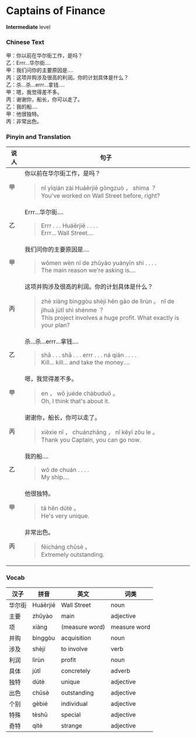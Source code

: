 # Captains of Finance
**Intermediate** level
### Chinese Text
甲：你以前在华尔街工作，是吗？<br />乙：Errr...华尔街....<br />甲：我们问你的主要原因是....<br />丙：这项并购涉及很高的利润。你的计划具体是什么？<br />乙：杀...杀...errr...拿钱....<br />甲：嗯，我觉得差不多。<br />丙：谢谢你，船长，你可以走了。<br />乙：我的船....<br />甲：他很独特。<br />丙：非常出色。

### Pinyin and Translation
|说人|句子|
|----|----|
|甲|你以前在华尔街工作，是吗？<blockquote>nǐ yǐqián zài Huáěrjiē gōngzuò ， shìma ？<br />You've worked on Wall Street before, right?</blockquote>|
|乙|Errr...华尔街....<blockquote>Errr . . . Huáěrjiē . . . .<br />Errr... Wall Street....</blockquote>|
|甲|我们问你的主要原因是....<blockquote>wǒmen wèn nǐ de zhǔyào yuányīn shì . . . .<br />The main reason we're asking is....</blockquote>|
|丙|这项并购涉及很高的利润。你的计划具体是什么？<blockquote>zhè xiàng bìnggòu shèjí hěn gāo de lìrùn 。 nǐ de jìhuà jùtǐ shì shénme ？<br />This project involves a huge profit. What exactly is your plan?</blockquote>|
|乙|杀...杀...errr...拿钱....<blockquote>shā . . . shā . . . errr . . . ná qián . . . .<br />Kill... kill... and take the money....</blockquote>|
|甲|嗯，我觉得差不多。<blockquote>en ， wǒ juéde chàbuduō 。<br />Oh, I think that's about it.</blockquote>|
|丙|谢谢你，船长，你可以走了。<blockquote>xièxie nǐ ， chuánzhǎng ， nǐ kěyǐ zǒu le 。<br />Thank you Captain, you can go now.</blockquote>|
|乙|我的船....<blockquote>wǒ de chuán . . . .<br />My ship....</blockquote>|
|甲|他很独特。<blockquote>tā hěn dútè 。<br />He's very unique.</blockquote>|
|丙|非常出色。<blockquote>fēicháng chūsè 。<br />Extremely outstanding.</blockquote>|
### Vocab
|汉子|拼音|英文|词类|
|----|----|----|----|
|华尔街|Huáěrjiē|Wall Street|noun|
|主要|zhǔyào|main|adjective|
|项|xiàng|(measure word)|measure word|
|并购|bìnggòu|acquisition|noun|
|涉及|shèjí|to involve|verb|
|利润|lìrùn|profit|noun|
|具体|jùtǐ|concretely|adverb|
|独特|dútè|unique|adjective|
|出色|chūsè|outstanding|adjective|
|个别|gèbié|individual|adjective|
|特殊|tèshū|special|adjective|
|奇特|qítè|strange|adjective|